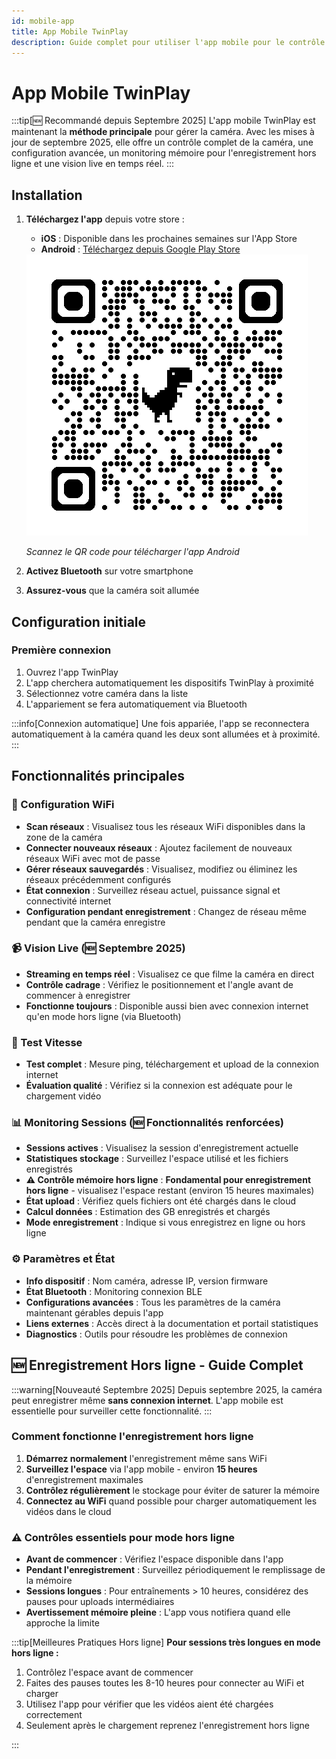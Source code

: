 ```yaml
---
id: mobile-app
title: App Mobile TwinPlay
description: Guide complet pour utiliser l'app mobile pour le contrôle à distance de la caméra.
---
```


# App Mobile TwinPlay

:::tip[🆕 Recommandé depuis Septembre 2025]
L'app mobile TwinPlay est maintenant la **méthode principale** pour gérer la caméra. Avec les mises à jour de septembre 2025, elle offre un contrôle complet de la caméra, une configuration avancée, un monitoring mémoire pour l'enregistrement hors ligne et une vision live en temps réel.
:::

## Installation

1. **Téléchargez l'app** depuis votre store :
   - **iOS** : Disponible dans les prochaines semaines sur l'App Store
   - **Android** : [Téléchargez depuis Google Play Store](https://play.google.com/store/apps/details?id=com.twinplayai)

   <div style={{textAlign: 'center', margin: '20px 0'}}>
     <img src="/img/qrcode_play-store.png" alt="QR Code Play Store" style={{width: '200px'}} />
     <p><em>Scannez le QR code pour télécharger l'app Android</em></p>
   </div>

2. **Activez Bluetooth** sur votre smartphone
3. **Assurez-vous** que la caméra soit allumée

## Configuration initiale

### Première connexion

1. Ouvrez l'app TwinPlay
2. L'app cherchera automatiquement les dispositifs TwinPlay à proximité
3. Sélectionnez votre caméra dans la liste
4. L'appariement se fera automatiquement via Bluetooth

:::info[Connexion automatique]
Une fois appariée, l'app se reconnectera automatiquement à la caméra quand les deux sont allumées et à proximité.
:::

## Fonctionnalités principales

### 📡 Configuration WiFi

- **Scan réseaux** : Visualisez tous les réseaux WiFi disponibles dans la zone de la caméra
- **Connecter nouveaux réseaux** : Ajoutez facilement de nouveaux réseaux WiFi avec mot de passe
- **Gérer réseaux sauvegardés** : Visualisez, modifiez ou éliminez les réseaux précédemment configurés
- **État connexion** : Surveillez réseau actuel, puissance signal et connectivité internet
- **Configuration pendant enregistrement** : Changez de réseau même pendant que la caméra enregistre

### 📹 Vision Live (🆕 Septembre 2025)

- **Streaming en temps réel** : Visualisez ce que filme la caméra en direct
- **Contrôle cadrage** : Vérifiez le positionnement et l'angle avant de commencer à enregistrer
- **Fonctionne toujours** : Disponible aussi bien avec connexion internet qu'en mode hors ligne (via Bluetooth)

### 🚀 Test Vitesse

- **Test complet** : Mesure ping, téléchargement et upload de la connexion internet
- **Évaluation qualité** : Vérifiez si la connexion est adéquate pour le chargement vidéo

### 📊 Monitoring Sessions (🆕 Fonctionnalités renforcées)

- **Sessions actives** : Visualisez la session d'enregistrement actuelle
- **Statistiques stockage** : Surveillez l'espace utilisé et les fichiers enregistrés
- **⚠️ Contrôle mémoire hors ligne** : **Fondamental pour enregistrement hors ligne** - visualisez l'espace restant (environ 15 heures maximales)
- **État upload** : Vérifiez quels fichiers ont été chargés dans le cloud
- **Calcul données** : Estimation des GB enregistrés et chargés
- **Mode enregistrement** : Indique si vous enregistrez en ligne ou hors ligne

### ⚙️ Paramètres et État

- **Info dispositif** : Nom caméra, adresse IP, version firmware
- **État Bluetooth** : Monitoring connexion BLE
- **Configurations avancées** : Tous les paramètres de la caméra maintenant gérables depuis l'app
- **Liens externes** : Accès direct à la documentation et portail statistiques
- **Diagnostics** : Outils pour résoudre les problèmes de connexion

## 🆕 Enregistrement Hors ligne - Guide Complet

:::warning[Nouveauté Septembre 2025]
Depuis septembre 2025, la caméra peut enregistrer même **sans connexion internet**. L'app mobile est essentielle pour surveiller cette fonctionnalité.
:::

### Comment fonctionne l'enregistrement hors ligne

1. **Démarrez normalement** l'enregistrement même sans WiFi
2. **Surveillez l'espace** via l'app mobile - environ **15 heures** d'enregistrement maximales
3. **Contrôlez régulièrement** le stockage pour éviter de saturer la mémoire
4. **Connectez au WiFi** quand possible pour charger automatiquement les vidéos dans le cloud

### ⚠️ Contrôles essentiels pour mode hors ligne

- **Avant de commencer** : Vérifiez l'espace disponible dans l'app
- **Pendant l'enregistrement** : Surveillez périodiquement le remplissage de la mémoire
- **Sessions longues** : Pour entraînements > 10 heures, considérez des pauses pour uploads intermédiaires
- **Avertissement mémoire pleine** : L'app vous notifiera quand elle approche la limite

:::tip[Meilleures Pratiques Hors ligne]
**Pour sessions très longues en mode hors ligne :**

1. Contrôlez l'espace avant de commencer
2. Faites des pauses toutes les 8-10 heures pour connecter au WiFi et charger
3. Utilisez l'app pour vérifier que les vidéos aient été chargées correctement
4. Seulement après le chargement reprenez l'enregistrement hors ligne

:::
